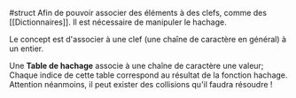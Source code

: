 #struct 
Afin de pouvoir associer des éléments à des clefs, comme des [[Dictionnaires]]. Il est nécessaire de manipuler le hachage.

Le concept est d'associer à une clef (une chaîne de caractère en général) à un entier.

Une **Table de hachage** associe à une chaîne de caractère une valeur; Chaque indice de cette table correspond au résultat de la fonction hachage. 
Attention néanmoins, il peut exister des collisions qu'il faudra résoudre !